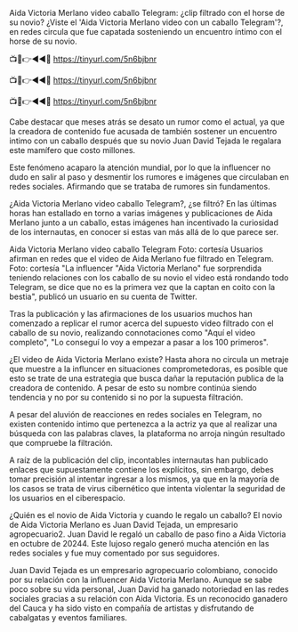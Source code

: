 Aida Victoria Merlano video caballo Telegram: ¿clip filtrado con el horse de su novio?
¿Viste el 'Aida Victoria Merlano video con un caballo Telegram'?, en redes circula que fue capatada sosteniendo un encuentro íntimo con el horse de su novio.


📺📱👉◄◄🔴  https://tinyurl.com/5n6bjbnr

📺📱👉◄◄🔴  https://tinyurl.com/5n6bjbnr

📺📱👉◄◄🔴  https://tinyurl.com/5n6bjbnr


Cabe destacar que meses atrás se desato un rumor como el actual, ya que la creadora de contenido fue acusada de también sostener un encuentro intimo con un caballo después que su novio Juan David Tejada le regalara este mamífero que costo millones.


Este fenómeno acaparo la atención mundial, por lo que la influencer no dudo en salir al paso y desmentir los rumores e imágenes que circulaban en redes sociales. Afirmando que se trataba de rumores sin fundamentos.


¿Aida Victoria Merlano video caballo Telegram?, ¿se filtró?
En las últimas horas han estallado en torno a varias imágenes y publicaciones de Aida Merlano junto a un caballo, estas imágenes han incentivado la curiosidad de los internautas, en conocer si estas van más allá de lo que parece ser.

Aida Victoria Merlano video caballo Telegram Foto: cortesía 
Usuarios afirman en redes que el video de Aida Merlano fue filtrado en Telegram. Foto: cortesía
"La influencer "Aida Victoria Merlano" fue sorprendida teniendo relaciones con los caballo de su novio el video está rondando todo Telegram, se dice que no es la primera vez que la captan en coito con la bestia", publicó un usuario en su cuenta de Twitter.

Tras la publicación y las afirmaciones de los usuarios muchos han comenzado a replicar el rumor acerca del supuesto video filtrado con el caballo de su novio, realizando connotaciones como "Aquí el video completo", "Lo conseguí lo voy a empezar a pasar a los 100 primeros".

¿El video de Aida Victoria Merlano existe?
Hasta ahora no circula un metraje que muestre a la influncer en situaciones comprometedoras, es posible que esto se trate de una estrategia que busca dañar la reputación publica de la creadora de contenido. A pesar de esto su nombre continúa siendo tendencia y no por su contenido si no por la supuesta filtración.

A pesar del aluvión de reacciones en redes sociales en Telegram, no existen contenido intimo que pertenezca a la actriz ya que al realizar una búsqueda con las palabras claves, la plataforma no arroja ningún resultado que compruebe la filtración.


A raíz de la publicación del clip, incontables internautas han publicado enlaces que supuestamente contiene los explícitos, sin embargo, debes tomar precisión al intentar ingresar a los mismos, ya que en la mayoría de los casos se trata de virus cibernético que intenta violentar la seguridad de los usuarios en el ciberespacio.

¿Quién es el novio de Aida Victoria y cuando le regalo un caballo?
El novio de Aida Victoria Merlano es Juan David Tejada, un empresario agropecuario2. Juan David le regaló un caballo de paso fino a Aida Victoria en octubre de 20244. Este lujoso regalo generó mucha atención en las redes sociales y fue muy comentado por sus seguidores.

Juan David Tejada es un empresario agropecuario colombiano, conocido por su relación con la influencer Aida Victoria Merlano. Aunque se sabe poco sobre su vida personal, Juan David ha ganado notoriedad en las redes sociales gracias a su relación con Aida Victoria. Es un reconocido ganadero del Cauca y ha sido visto en compañía de artistas y disfrutando de cabalgatas y eventos familiares.
